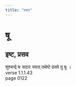 ```yaml
---
title: "प्रसव"
---
```


# षू
## इष्ट, प्रसव
शुश्चन्द्रे षः सदारः स्यात् तथेष्टे प्रसवे तु षूः ।<BR>verse 1.1.1.43<BR>page 0122

